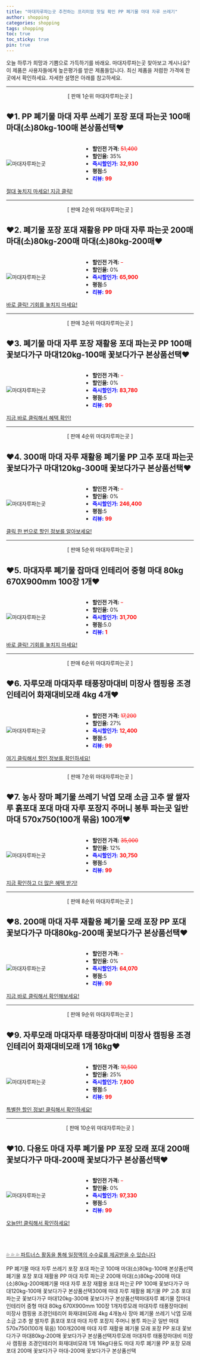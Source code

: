 ```yaml
---
title: "마대자루파는곳 추천하는 프리미엄 핫딜 확인 PP 폐기물 마대 자루 쓰레기"
author: shopping
categories: shopping
tags: shopping
toc: true
toc_sticky: true
pin: true
---
```

오늘 하루가 희망과 기쁨으로 가득하기를 바래요. 마대자루파는곳 찾아보고 계시나요? 이 제품은 사용자들에게 높은평가를 받은 제품들입니다. 최신 제품을 저렴한 가격에 한 곳에서 확인하세요. 자세한 설명은 아래를 참고하세요.

---
<p class="toplist" style="margin: 0 auto; display: block; width: fit-content;">[ 판매 1순위 마대자루파는곳 ]</p>

<h2><strong>❤️1. PP 폐기물 마대 자루 쓰레기 포장 포대 파는곳 100매 마대(소)80kg-100매 본상품선택❤️</strong></h2>

<div style="display: flex; align-items: center;">
    <div style="flex: 0.4;">
        <img src="https://thumbnail10.coupangcdn.com/thumbnails/remote/230x230ex/image/vendor_inventory/be7f/45d85704282c349e276d4d2ffaca10a009110607dfe836a9bb6d9bc663d7.png" alt="마대자루파는곳" style="max-width: 100%;">
    </div>
    <div style="flex: 0.6; margin-left: 10px;">
        <ul>
            <li><strong>할인전 가격:</strong> <del style="color: red;">51,400</del></li>
            <li><strong>할인율:</strong> 35%</li>
            <li><span style='color:blue'><strong>즉시할인가:</strong></span> <span style='color:red'><strong>32,930</strong></span></li>
            <li><strong>평점:</strong>5</li>
            <li><span style='color:blue'><strong>리뷰:</strong></span> <span style='color:red'><strong>99</strong></span></li>
        </ul>
    </div>
</div>
<div class="center">
    <a href="https://selin100587001.github.io?lptag=AF9450613&subid=githubio&pageKey=8163848185&traceid=V0-153&itemId=23286750213&vendorItemId=90645880298" class="myButton">
        절대 놓치지 마세요! 지금 클릭!
    </a>
</div>


---
<p class="toplist" style="margin: 0 auto; display: block; width: fit-content;">[ 판매 2순위 마대자루파는곳 ]</p>

<h2><strong>❤️2. 폐기물 포장 포대 재활용 PP 마대 자루 파는곳 200매 마대(소)80kg-200매 마대(소)80kg-200매❤️</strong></h2>

<div style="display: flex; align-items: center;">
    <div style="flex: 0.4;">
        <img src="https://thumbnail10.coupangcdn.com/thumbnails/remote/230x230ex/image/vendor_inventory/b885/e65fc9fbee8f27ef58aa3cb8bd01104fea29c3ed2ecb8b4c64d045b78213.jpg" alt="마대자루파는곳" style="max-width: 100%;">
    </div>
    <div style="flex: 0.6; margin-left: 10px;">
        <ul>
            <li><strong>할인전 가격:</strong> <del style="color: red;">-</del></li>
            <li><strong>할인율:</strong> 0%</li>
            <li><span style='color:blue'><strong>즉시할인가:</strong></span> <span style='color:red'><strong>65,900</strong></span></li>
            <li><strong>평점:</strong>5</li>
            <li><span style='color:blue'><strong>리뷰:</strong></span> <span style='color:red'><strong>99</strong></span></li>
        </ul>
    </div>
</div>
<div class="center">
    <a href="https://selin100587001.github.io?lptag=AF9450613&subid=githubio&pageKey=8158743125&traceid=V0-153&itemId=23252908189&vendorItemId=90737509393" class="myButton">
        바로 클릭! 기회를 놓치지 마세요!
    </a>
</div>


---
<p class="toplist" style="margin: 0 auto; display: block; width: fit-content;">[ 판매 3순위 마대자루파는곳 ]</p>

<h2><strong>❤️3. 폐기물 마대 자루 포장 재활용 포대 파는곳 PP 100매 꽃보다가구 마대120kg-100매 꽃보다가구 본상품선택❤️</strong></h2>

<div style="display: flex; align-items: center;">
    <div style="flex: 0.4;">
        <img src="https://thumbnail7.coupangcdn.com/thumbnails/remote/230x230ex/image/vendor_inventory/6552/27bddff20092b16110066138843d87ad703c8db2949f1a9149a3d514067d.jpg" alt="마대자루파는곳" style="max-width: 100%;">
    </div>
    <div style="flex: 0.6; margin-left: 10px;">
        <ul>
            <li><strong>할인전 가격:</strong> <del style="color: red;">-</del></li>
            <li><strong>할인율:</strong> 0%</li>
            <li><span style='color:blue'><strong>즉시할인가:</strong></span> <span style='color:red'><strong>83,780</strong></span></li>
            <li><strong>평점:</strong>5</li>
            <li><span style='color:blue'><strong>리뷰:</strong></span> <span style='color:red'><strong>99</strong></span></li>
        </ul>
    </div>
</div>
<div class="center">
    <a href="https://selin100587001.github.io?lptag=AF9450613&subid=githubio&pageKey=7141874236&traceid=V0-153&itemId=17933660590&vendorItemId=85094757224" class="myButton">
        지금 바로 클릭해서 혜택 확인!
    </a>
</div>


---
<p class="toplist" style="margin: 0 auto; display: block; width: fit-content;">[ 판매 4순위 마대자루파는곳 ]</p>

<h2><strong>❤️4. 300매 마대 자루 재활용 폐기물 PP 고추 포대 파는곳 꽃보다가구 마대120kg-300매 꽃보다가구 본상품선택❤️</strong></h2>

<div style="display: flex; align-items: center;">
    <div style="flex: 0.4;">
        <img src="https://thumbnail6.coupangcdn.com/thumbnails/remote/230x230ex/image/vendor_inventory/e0ce/d021500866f5544613e3c742a135970013a62c4e8fed8dc97d9209ba7a09.jpg" alt="마대자루파는곳" style="max-width: 100%;">
    </div>
    <div style="flex: 0.6; margin-left: 10px;">
        <ul>
            <li><strong>할인전 가격:</strong> <del style="color: red;">-</del></li>
            <li><strong>할인율:</strong> 0%</li>
            <li><span style='color:blue'><strong>즉시할인가:</strong></span> <span style='color:red'><strong>246,400</strong></span></li>
            <li><strong>평점:</strong>5</li>
            <li><span style='color:blue'><strong>리뷰:</strong></span> <span style='color:red'><strong>99</strong></span></li>
        </ul>
    </div>
</div>
<div class="center">
    <a href="https://selin100587001.github.io?lptag=AF9450613&subid=githubio&pageKey=7141876253&traceid=V0-153&itemId=17933679494&vendorItemId=85094764285" class="myButton">
        클릭 한 번으로 할인 정보를 알아보세요!
    </a>
</div>


---
<p class="toplist" style="margin: 0 auto; display: block; width: fit-content;">[ 판매 5순위 마대자루파는곳 ]</p>

<h2><strong>❤️5. 마대자루 폐기물 잡마대 인테리어 중형 마대 80kg 670X900mm 100장 1개❤️</strong></h2>

<div style="display: flex; align-items: center;">
    <div style="flex: 0.4;">
        <img src="https://thumbnail6.coupangcdn.com/thumbnails/remote/230x230ex/image/vendor_inventory/b6f5/87b776d5390753269824461d28e41fc793ac691c33736f6594b2fa7c383a.jpg" alt="마대자루파는곳" style="max-width: 100%;">
    </div>
    <div style="flex: 0.6; margin-left: 10px;">
        <ul>
            <li><strong>할인전 가격:</strong> <del style="color: red;">-</del></li>
            <li><strong>할인율:</strong> 0%</li>
            <li><span style='color:blue'><strong>즉시할인가:</strong></span> <span style='color:red'><strong>31,700</strong></span></li>
            <li><strong>평점:</strong>5.0</li>
            <li><span style='color:blue'><strong>리뷰:</strong></span> <span style='color:red'><strong>1</strong></span></li>
        </ul>
    </div>
</div>
<div class="center">
    <a href="https://selin100587001.github.io?lptag=AF9450613&subid=githubio&pageKey=1881614968&traceid=V0-153&itemId=3197427759&vendorItemId=73523073736" class="myButton">
        바로 클릭! 기회를 놓치지 마세요!
    </a>
</div>


---
<p class="toplist" style="margin: 0 auto; display: block; width: fit-content;">[ 판매 6순위 마대자루파는곳 ]</p>

<h2><strong>❤️6. 자루모래 마대자루 태풍장마대비 미장사 캠핑용 조경인테리어 화재대비모래 4kg 4개❤️</strong></h2>

<div style="display: flex; align-items: center;">
    <div style="flex: 0.4;">
        <img src="https://thumbnail8.coupangcdn.com/thumbnails/remote/230x230ex/image/vendor_inventory/e6d1/9d725f58f1205fab31bd3a17a120f1b408e366b06c62a3bfa9797dc26cb7.png" alt="마대자루파는곳" style="max-width: 100%;">
    </div>
    <div style="flex: 0.6; margin-left: 10px;">
        <ul>
            <li><strong>할인전 가격:</strong> <del style="color: red;">17,200</del></li>
            <li><strong>할인율:</strong> 27%</li>
            <li><span style='color:blue'><strong>즉시할인가:</strong></span> <span style='color:red'><strong>12,400</strong></span></li>
            <li><strong>평점:</strong>5</li>
            <li><span style='color:blue'><strong>리뷰:</strong></span> <span style='color:red'><strong>99</strong></span></li>
        </ul>
    </div>
</div>
<div class="center">
    <a href="https://selin100587001.github.io?lptag=AF9450613&subid=githubio&pageKey=8230350488&traceid=V0-153&itemId=23686399666&vendorItemId=90711570329" class="myButton">
        여기 클릭해서 할인 정보를 확인하세요!
    </a>
</div>


---
<p class="toplist" style="margin: 0 auto; display: block; width: fit-content;">[ 판매 7순위 마대자루파는곳 ]</p>

<h2><strong>❤️7. 농사 장마 폐기물 쓰레기 낙엽 모래 소금 고추 쌀 쌀자루 흙포대 포대 마대 자루 포장지 주머니 봉투 파는곳 일반 마대 570x750(100개 묶음) 100개❤️</strong></h2>

<div style="display: flex; align-items: center;">
    <div style="flex: 0.4;">
        <img src="https://thumbnail9.coupangcdn.com/thumbnails/remote/230x230ex/image/vendor_inventory/d37c/1d5fc301643f9c39e5ede454d8ff6361d67a31d6d81773b07ece20e3ca93.png" alt="마대자루파는곳" style="max-width: 100%;">
    </div>
    <div style="flex: 0.6; margin-left: 10px;">
        <ul>
            <li><strong>할인전 가격:</strong> <del style="color: red;">35,000</del></li>
            <li><strong>할인율:</strong> 12%</li>
            <li><span style='color:blue'><strong>즉시할인가:</strong></span> <span style='color:red'><strong>30,750</strong></span></li>
            <li><strong>평점:</strong>5</li>
            <li><span style='color:blue'><strong>리뷰:</strong></span> <span style='color:red'><strong>99</strong></span></li>
        </ul>
    </div>
</div>
<div class="center">
    <a href="https://selin100587001.github.io?lptag=AF9450613&subid=githubio&pageKey=5803169965&traceid=V0-153&itemId=9959467451&vendorItemId=77242608496" class="myButton">
        지금 확인하고 더 많은 혜택 받기!
    </a>
</div>


---
<p class="toplist" style="margin: 0 auto; display: block; width: fit-content;">[ 판매 8순위 마대자루파는곳 ]</p>

<h2><strong>❤️8. 200매 마대 자루 재활용 폐기물 모래 포장 PP 포대 꽃보다가구 마대80kg-200매 꽃보다가구 본상품선택❤️</strong></h2>

<div style="display: flex; align-items: center;">
    <div style="flex: 0.4;">
        <img src="https://thumbnail9.coupangcdn.com/thumbnails/remote/230x230ex/image/vendor_inventory/5c2c/3974edbf991a0253c01f21931fa60c384be1d22be6fd321100c9f1b381fc.jpg" alt="마대자루파는곳" style="max-width: 100%;">
    </div>
    <div style="flex: 0.6; margin-left: 10px;">
        <ul>
            <li><strong>할인전 가격:</strong> <del style="color: red;">-</del></li>
            <li><strong>할인율:</strong> 0%</li>
            <li><span style='color:blue'><strong>즉시할인가:</strong></span> <span style='color:red'><strong>64,070</strong></span></li>
            <li><strong>평점:</strong>5</li>
            <li><span style='color:blue'><strong>리뷰:</strong></span> <span style='color:red'><strong>99</strong></span></li>
        </ul>
    </div>
</div>
<div class="center">
    <a href="https://selin100587001.github.io?lptag=AF9450613&subid=githubio&pageKey=7141875155&traceid=V0-153&itemId=17933668766&vendorItemId=85094760782" class="myButton">
        지금 바로 클릭해서 확인해보세요!
    </a>
</div>


---
<p class="toplist" style="margin: 0 auto; display: block; width: fit-content;">[ 판매 9순위 마대자루파는곳 ]</p>

<h2><strong>❤️9. 자루모래 마대자루 태풍장마대비 미장사 캠핑용 조경인테리어 화재대비모래 1개 16kg❤️</strong></h2>

<div style="display: flex; align-items: center;">
    <div style="flex: 0.4;">
        <img src="https://thumbnail8.coupangcdn.com/thumbnails/remote/230x230ex/image/vendor_inventory/068e/dc1d89bda4b64f4b8f759fe9b066fc2cd8f0ed1da2dda8c7c8a74fb76d89.png" alt="마대자루파는곳" style="max-width: 100%;">
    </div>
    <div style="flex: 0.6; margin-left: 10px;">
        <ul>
            <li><strong>할인전 가격:</strong> <del style="color: red;">10,500</del></li>
            <li><strong>할인율:</strong> 25%</li>
            <li><span style='color:blue'><strong>즉시할인가:</strong></span> <span style='color:red'><strong>7,800</strong></span></li>
            <li><strong>평점:</strong>5</li>
            <li><span style='color:blue'><strong>리뷰:</strong></span> <span style='color:red'><strong>99</strong></span></li>
        </ul>
    </div>
</div>
<div class="center">
    <a href="https://selin100587001.github.io?lptag=AF9450613&subid=githubio&pageKey=7878537633&traceid=V0-153&itemId=21541224442&vendorItemId=90711609255" class="myButton">
        특별한 할인 정보! 클릭해서 확인하세요!
    </a>
</div>


---
<p class="toplist" style="margin: 0 auto; display: block; width: fit-content;">[ 판매 10순위 마대자루파는곳 ]</p>

<h2><strong>❤️10. 다용도 마대 자루 폐기물 PP 포장 모래 포대 200매 꽃보다가구 마대-200매 꽃보다가구 본상품선택❤️</strong></h2>

<div style="display: flex; align-items: center;">
    <div style="flex: 0.4;">
        <img src="https://thumbnail10.coupangcdn.com/thumbnails/remote/230x230ex/image/vendor_inventory/a154/c177c8cb486bfde907e6bbc66cd27cb7adf39c2a87664966d122c2ec89e4.jpg" alt="마대자루파는곳" style="max-width: 100%;">
    </div>
    <div style="flex: 0.6; margin-left: 10px;">
        <ul>
            <li><strong>할인전 가격:</strong> <del style="color: red;">-</del></li>
            <li><strong>할인율:</strong> 0%</li>
            <li><span style='color:blue'><strong>즉시할인가:</strong></span> <span style='color:red'><strong>97,330</strong></span></li>
            <li><strong>평점:</strong>5</li>
            <li><span style='color:blue'><strong>리뷰:</strong></span> <span style='color:red'><strong>99</strong></span></li>
        </ul>
    </div>
</div>
<div class="center">
    <a href="https://selin100587001.github.io?lptag=AF9450613&subid=githubio&pageKey=7141870589&traceid=V0-153&itemId=17933627518&vendorItemId=85094743772" class="myButton">
        오늘만! 클릭해서 확인하세요!
    </a>
</div>

<br><br><br>[💦 💦 💦 파트너스 활동을 통해 일정액의 수수료를 제공받을 수 있습니다](https://link.coupang.com/a/bcpT2c)<br><br>PP 폐기물 마대 자루 쓰레기 포장 포대 파는곳 100매 마대(소)80kg-100매 본상품선택폐기물 포장 포대 재활용 PP 마대 자루 파는곳 200매 마대(소)80kg-200매 마대(소)80kg-200매폐기물 마대 자루 포장 재활용 포대 파는곳 PP 100매 꽃보다가구 마대120kg-100매 꽃보다가구 본상품선택300매 마대 자루 재활용 폐기물 PP 고추 포대 파는곳 꽃보다가구 마대120kg-300매 꽃보다가구 본상품선택마대자루 폐기물 잡마대 인테리어 중형 마대 80kg 670X900mm 100장 1개자루모래 마대자루 태풍장마대비 미장사 캠핑용 조경인테리어 화재대비모래 4kg 4개농사 장마 폐기물 쓰레기 낙엽 모래 소금 고추 쌀 쌀자루 흙포대 포대 마대 자루 포장지 주머니 봉투 파는곳 일반 마대 570x750(100개 묶음) 100개200매 마대 자루 재활용 폐기물 모래 포장 PP 포대 꽃보다가구 마대80kg-200매 꽃보다가구 본상품선택자루모래 마대자루 태풍장마대비 미장사 캠핑용 조경인테리어 화재대비모래 1개 16kg다용도 마대 자루 폐기물 PP 포장 모래 포대 200매 꽃보다가구 마대-200매 꽃보다가구 본상품선택